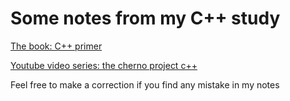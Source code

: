 # Some notes from my C++ study

[The book: C++ primer](https://github.com/RioAraki/cpptutorial/blob/master/cppprimer.md)

[Youtube video series: the cherno project c++](https://github.com/RioAraki/cpptutorial/blob/master/theChernoProject.md)

Feel free to make a correction if you find any mistake in my notes

